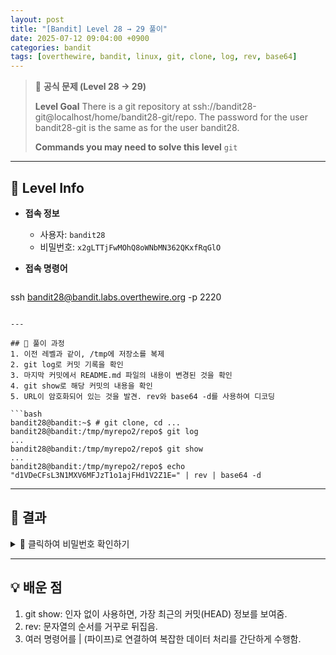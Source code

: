 ```yaml
---
layout: post
title: "[Bandit] Level 28 → 29 풀이"
date: 2025-07-12 09:04:00 +0900
categories: bandit
tags: [overthewire, bandit, linux, git, clone, log, rev, base64]
---
```


> 📝 **공식 문제 (Level 28 → 29)**
>
> **Level Goal**
> There is a git repository at ssh://bandit28-git@localhost/home/bandit28-git/repo. The password for the user bandit28-git is the same as for the user bandit28.
>
> **Commands you may need to solve this level**
> `git`

---

## 🔐 Level Info

- **접속 정보**
  - 사용자: `bandit28`
  - 비밀번호: `x2gLTTjFwMOhQ8oWNbMN362QKxfRqGlO`
  
- **접속 명령어**

  ```bash
ssh bandit28@bandit.labs.overthewire.org -p 2220
  ```

---

## 🧪 풀이 과정
1. 이전 레벨과 같이, /tmp에 저장소를 복제
2. git log로 커밋 기록을 확인
3. 마지막 커밋에서 README.md 파일의 내용이 변경된 것을 확인
4. git show로 해당 커밋의 내용을 확인
5. URL이 암호화되어 있는 것을 발견. rev와 base64 -d를 사용하여 디코딩

```bash
bandit28@bandit:~$ # git clone, cd ...
bandit28@bandit:/tmp/myrepo2/repo$ git log
...
bandit28@bandit:/tmp/myrepo2/repo$ git show
...
bandit28@bandit:/tmp/myrepo2/repo$ echo "d1VDeCFsL3N1MXV6MFJzT1o1ajFHd1V2Z1E=" | rev | base64 -d
```

---

## 🎯 결과

<details markdown="1">
<summary>👀 클릭하여 비밀번호 확인하기</summary>

```bash
cGWpMaKXVwDUNgPAVJbWYuGHVn9zl3j8
```

</details>

---

## 💡 배운 점
1. git show: 인자 없이 사용하면, 가장 최근의 커밋(HEAD) 정보를 보여줌.
2. rev: 문자열의 순서를 거꾸로 뒤집음.
3. 여러 명령어를 | (파이프)로 연결하여 복잡한 데이터 처리를 간단하게 수행함.
